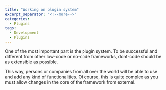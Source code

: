 ```yaml
---
title: "Working on plugin system"
excerpt_separator: "<!--more-->"
categories:
  - Plugins
tags:
  - Development
  - Plugins
---
```


One of the most important part is the plugin system.
To be successful and different from other low-code or no-code frameworks, dont-code should be as extensible as possible. 
<!--more-->
This way, persons or companies from all over the world will be able to use and add any kind of functionalities.
Of course, this is quite complex as you must allow changes in the core of the framework from external.